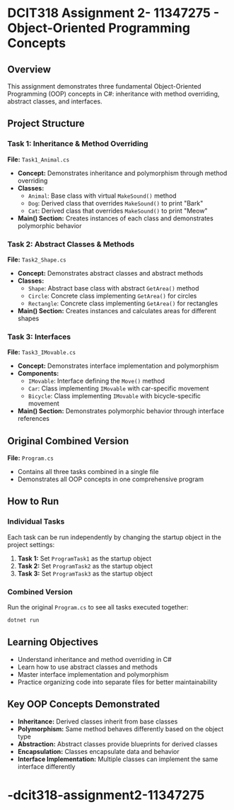# DCIT318 Assignment 2- 11347275 - Object-Oriented Programming Concepts

## Overview
This assignment demonstrates three fundamental Object-Oriented Programming (OOP) concepts in C#: inheritance with method overriding, abstract classes, and interfaces.

## Project Structure

### Task 1: Inheritance & Method Overriding
**File:** `Task1_Animal.cs`
- **Concept:** Demonstrates inheritance and polymorphism through method overriding
- **Classes:**
  - `Animal`: Base class with virtual `MakeSound()` method
  - `Dog`: Derived class that overrides `MakeSound()` to print "Bark"
  - `Cat`: Derived class that overrides `MakeSound()` to print "Meow"
- **Main() Section:** Creates instances of each class and demonstrates polymorphic behavior

### Task 2: Abstract Classes & Methods
**File:** `Task2_Shape.cs`
- **Concept:** Demonstrates abstract classes and abstract methods
- **Classes:**
  - `Shape`: Abstract base class with abstract `GetArea()` method
  - `Circle`: Concrete class implementing `GetArea()` for circles
  - `Rectangle`: Concrete class implementing `GetArea()` for rectangles
- **Main() Section:** Creates instances and calculates areas for different shapes

### Task 3: Interfaces
**File:** `Task3_IMovable.cs`
- **Concept:** Demonstrates interface implementation and polymorphism
- **Components:**
  - `IMovable`: Interface defining the `Move()` method
  - `Car`: Class implementing `IMovable` with car-specific movement
  - `Bicycle`: Class implementing `IMovable` with bicycle-specific movement
- **Main() Section:** Demonstrates polymorphic behavior through interface references

## Original Combined Version
**File:** `Program.cs`
- Contains all three tasks combined in a single file
- Demonstrates all OOP concepts in one comprehensive program

## How to Run

### Individual Tasks
Each task can be run independently by changing the startup object in the project settings:

1. **Task 1:** Set `ProgramTask1` as the startup object
2. **Task 2:** Set `ProgramTask2` as the startup object  
3. **Task 3:** Set `ProgramTask3` as the startup object

### Combined Version
Run the original `Program.cs` to see all tasks executed together:
```bash
dotnet run
```

## Learning Objectives
- Understand inheritance and method overriding in C#
- Learn how to use abstract classes and methods
- Master interface implementation and polymorphism
- Practice organizing code into separate files for better maintainability

## Key OOP Concepts Demonstrated
- **Inheritance:** Derived classes inherit from base classes
- **Polymorphism:** Same method behaves differently based on the object type
- **Abstraction:** Abstract classes provide blueprints for derived classes
- **Encapsulation:** Classes encapsulate data and behavior
- **Interface Implementation:** Multiple classes can implement the same interface differently
# -dcit318-assignment2-11347275
